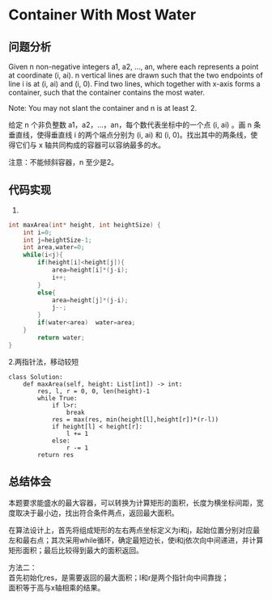 #  Container With Most Water

## 问题分析
Given n non-negative integers a1, a2, ..., an, where each represents a point at coordinate (i, ai). n vertical lines are drawn such that the two endpoints of line i is at (i, ai) and (i, 0). Find two lines, which together with x-axis forms a container, such that the container contains the most water.

Note: You may not slant the container and n is at least 2. 

给定 n 个非负整数 a1，a2，...，an，每个数代表坐标中的一个点 (i, ai) 。画 n 条垂直线，使得垂直线 i 的两个端点分别为 (i, ai) 和 (i, 0)。找出其中的两条线，使得它们与 x 轴共同构成的容器可以容纳最多的水。

注意：不能倾斜容器，n 至少是2。


## 代码实现
1.
``` C
int maxArea(int* height, int heightSize) {
    int i=0;
    int j=heightSize-1;
    int area,water=0;
    while(i<j){
        if(height[i]<height[j]){
            area=height[i]*(j-i);
            i++;
        }
        else{
            area=height[j]*(j-i);
            j--;
        }
        if(water<area)  water=area;
    }
        return water;
}
```

2.两指针法，移动较短
```
class Solution:
    def maxArea(self, height: List[int]) -> int:
        res, l, r = 0, 0, len(height)-1
        while True:
            if l>r:
                break
            res = max(res, min(height[l],height[r])*(r-l))
            if height[l] < height[r]:
                l += 1
            else:
                r -= 1
        return res
```

## 总结体会

本题要求能盛水的最大容器，可以转换为计算矩形的面积，长度为横坐标间距，宽度取决于最小边，找出符合条件两点，返回最大面积。

在算法设计上，首先将组成矩形的左右两点坐标定义为i和j，起始位置分别对应最左和最右点；其次采用while循环，确定最短边长，使i和j依次向中间递进，并计算矩形面积；最后比较得到最大的面积返回。

方法二：  
首先初始化res，是需要返回的最大面积；l和r是两个指针向中间靠拢；  
面积等于高与x轴相乘的结果。

